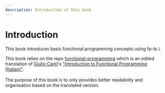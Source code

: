 ```yaml
---
description: Introduction of this book
---
```


# Introduction

This book introduces basic functional programming concepts using fp-ts.\


This book relies on the repo [functional-programming](https://github.com/enricopolanski/functional-programming) which is an edited translation of [Giulio Canti](https://gcanti.github.io/about.html)'s ["Introduction to Functional Programming (Italian)"](https://github.com/gcanti/functional-programming).\
\
The purpose of this book is to only provides better readability and organisation based on the translated version.
